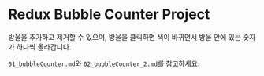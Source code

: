 # Redux Bubble Counter Project

방울을 추가하고 제거할 수 있으며, 방울을 클릭하면 색이 바뀌면서 방울 안에 있는 숫자가 하나씩 올라갑니다.

`01_bubbleCounter.md`와 `02_bubbleCounter_2.md`를 참고하세요.